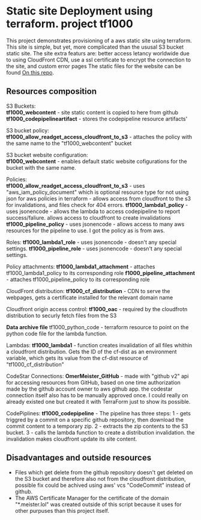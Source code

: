 # Static site Deployment using terraform. project tf1000

This project demonstrates provisioning of a aws static site using terraform.
This site is simple, but yet, more complicated than the ususal S3 bucket static site.
The site extra featurs are: better access letancy worldwide due to using CloudFront CDN,
use a ssl certificate to encrypt the connection to the site, and custom error pages
The static files for the website can be found [On this repo](https://github.com/OmerMeister/tf1000).

## Resources composition

S3 Buckets:\
**tf1000_webcontent** - site static content is copied to here from github
**tf1000_codepipelineartifact** - stores the codepipeline resource artifacts'

S3 bucket policy:\
**tf1000_allow_readget_access_cloudfront_to_s3** - attaches the policy with the same name to the "tf1000_webcontent" bucket

S3 bucket website configuration:\
**tf1000_webcontent** - enables default static website cofigurations for the bucket with the same name.

Policies:\
**tf1000_allow_readget_access_cloudfront_to_s3** - uses "aws_iam_policy_document" which is optional resource type for not using json for aws policies in terraform - allows access from cloudfront to the s3 for invalidations, and files check for 404 errors.
**tf1000_lambda1_policy** - uses jsonencode - allows the lambda to access codepipeline to report success/faliure. allows access to cloudfront to create invalidations
**tf1000_pipeline_policy** - uses jsonencode - allows access to many aws resources for the pipeline to use. I got the policy as is from aws.

Roles:
**tf1000_lambda1_role** - uses jsonencode - doesn't any special settings.
**tf1000_pipeline_role** - uses jsonencode - doesn't any special settings.

Policy attachments:
**tf1000_lambda1_attachment** - attaches tf1000_lambda1_policy to its corresponding role
**f1000_pipeline_attachment** - attaches tf1000_pipeline_policy to its corresponding role

CloudFront distribution:
**tf1000_cf_distribution** - CDN to serve the webpages, gets a certificate installed for the relevant domain name

Cloudfront origin access control:
**tf1000_oac** - required by the cloudfrotn distribution to securly fetch files from the S3

**Data archive file**
tf1000_python_code - terraform resource to point on the python code file for the lambda function.

Lambdas:
**tf1000_lambda1** - function creates invalidation of all files whithin a cloudfront distribution. Gets the ID of the cf-dist as an environment variable, which gets its value from the cf-dist resource of "tf1000_cf_distribution"

CodeStar Connections:
**OmerMeister_GitHub** - made with "github v2" api for accessing resources from GitHub, based on one time authorization made by the github account owner to aws github app. the codestar connection itself also has to be manually approved once. I could really on already existed one but created it with TerraForm just to show its possible.

CodePiplines:
**tf1000_codepipeline** - The pipeline has three steps: 1 - gets triggred by a commit on a specific github repository, then download the commit content to a temporary zip. 2 - extracts the zip contents to the S3 bucket. 3 - calls the lambda function to create a distribution invalidation. the invalidation makes cloudfront update its site content.

## Disadvantages and outside resources

- Files which get delete from the github repository doesn't get deleted on the S3 bucket and therefore also not from the cloudfront distribution, possible fix could be achived using aws' vcs "CodeCommit" instead of github.
- The AWS Certificate Manager for the certificate of the domain "*.meister.lol" was created outside of this script because it uses for other purpuses than this project itself.
